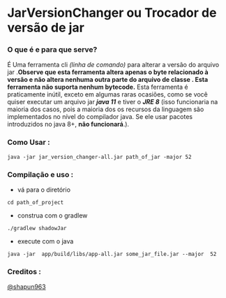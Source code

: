 # JarVersionChanger ou Trocador de versão de jar
### O que é e para que serve?
É Uma ferramenta cli _(linha de comando)_ para alterar a versão do arquivo jar .**Observe que esta ferramenta altera apenas o byte relacionado à versão e não altera nenhuma outra parte do arquivo de classe . Esta ferramenta não suporta nenhum bytecode.** Esta ferramenta é praticamente inútil, exceto em algumas raras ocasiões, como se você quiser executar um arquivo jar ___java 11___ e tiver o ___JRE 8___ (isso funcionaria na maioria dos casos, pois a maioria dos os recursos da linguagem são implementados no nível do compilador java. Se ele usar pacotes introduzidos no java 8+, **não funcionará**.).

### Como Usar :
```
java -jar jar_version_changer-all.jar path_of_jar -major 52
```

### Compilação e uso :
- vá para o diretório
```
cd path_of_project
```
- construa com o gradlew
```
./gradlew shadowJar 
```
- execute com o java
```
java -jar  app/build/libs/app-all.jar some_jar_file.jar --major  52
```
### Creditos :
[@shapun963](https://github.com/shapun963/JarVersionChanger)

